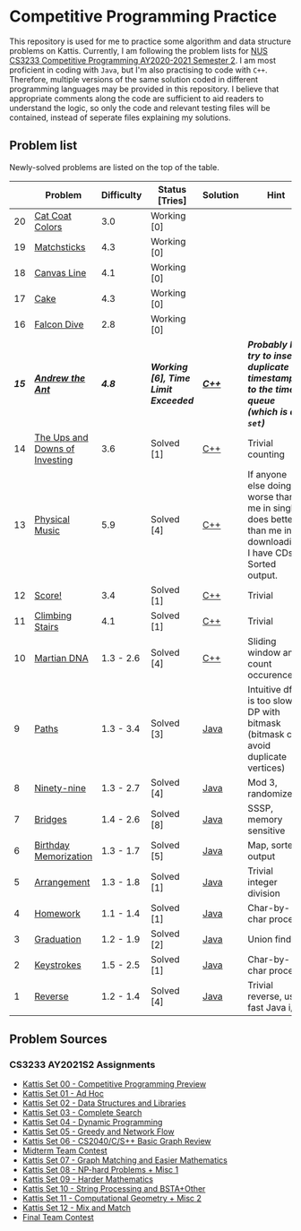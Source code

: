 # Competitive Programming Practice

This repository is used for me to practice some algorithm and data structure problems on Kattis. Currently, I am following the problem lists for [NUS CS3233 Competitive Programming AY2020-2021 Semester 2](https://nus.kattis.com/courses/CS3233/CS3233_S2_AY2021). I am most proficient in coding with `Java`, but I'm also practising to code with `C++`. Therefore, multiple versions of the same solution coded in different programming languages may be provided in this repository. I believe that appropriate comments along the code are sufficient to aid readers to understand the logic, so only the code and relevant testing files will be contained, instead of seperate files explaining my solutions.

## Problem list

Newly-solved problems are listed on the top of the table.

| | Problem | Difficulty | Status [Tries] | Solution | Hint |
|-|-|-|-|-|-|
| 20| [Cat Coat Colors](./problems/catcoat) | 3.0 | Working [0] | | |
| 19| [Matchsticks](./problems/matchsticks) | 4.3 | Working [0] | | |
| 18| [Canvas Line](./problems/canvasline) | 4.1 | Working [0] | | |
| 17| [Cake](./problems/cake) | 4.3 | Working [0] | | |
| 16| [Falcon Dive](./problems/falcondive) | 2.8 | Working [0] | | |
| ***15*** | [***Andrew the Ant***](./problems/andrewant) | ***4.8*** | ***Working [6], Time Limit Exceeded*** | [***C++***](./problems/andrewant/main.cpp) | ***Probably I try to insert duplicate timestamps to the time queue (which is a `set`)*** |
| 14| [The Ups and Downs of Investing](./problems/upsanddownsofinvesting) | 3.6 | Solved [1] | [C++](./problems/upsanddownsofinvesting/main.cpp) | Trivial counting |
| 13| [Physical Music](./problems/physicalmusic) | 5.9 | Solved [4] | [C++](./problems/physicalmusic/main.cpp) | If anyone else doing worse than me in single does better than me in downloading: I have CDs. Sorted output. |
| 12| [Score!](./problems/score) | 3.4 | Solved [1] | [C++](./problems/score/main.cpp) | Trivial |
| 11| [Climbing Stairs](./problems/climbingstairs) | 4.1 | Solved [1] | [C++](./problems/climbingstairs/main.cpp)| Trivial |
| 10| [Martian DNA](./problems/martiandna) | 1.3 - 2.6 | Solved [4] | [C++](./problems/martiandna/main.cpp) | Sliding window and count occurences |
| 9 | [Paths](./problems/paths) | 1.3 - 3.4 | Solved [3] | [Java](./problems/paths/Main.java) | Intuitive dfs is too slow, DP with bitmask (bitmask can avoid duplicate vertices) |
| 8 | [Ninety-nine](./problems/ninetynine) | 1.3 - 2.7 | Solved [4] | [Java](./problems/ninetynine/Main.java)| Mod 3, randomized |
| 7 | [Bridges](./problems/bryr) | 1.4 - 2.6 | Solved [8] | [Java](./problems/bryr/Main.java)| SSSP, memory sensitive |
| 6 | [Birthday Memorization](./problems/fodelsedagsmemorisering) | 1.3 - 1.7 | Solved [5] | [Java](./problems/fodelsedagsmemorisering/Main.java)| Map, sorted output |
| 5 | [Arrangement](./problems/upprodun) | 1.3 - 1.8 | Solved [1] | [Java](./problems/upprodun/Main.java)| Trivial integer division |
| 4 | [Homework](./problems/heimavinna) | 1.1 - 1.4 | Solved [1] | [Java](./problems/heimavinna/Main.java)| Char-by-char process |
| 3 | [Graduation](./problems/skolavslutningen) | 1.2 - 1.9 | Solved [2] | [Java](./probelems/skolavslutningen/Main.java)| Union find |
| 2 | [Keystrokes](./problems/lyklagangriti) | 1.5 - 2.5 | Solved [1] | [Java](./problems/lyklagangriti/Main.java)| Char-by-char process |
| 1 | [Reverse](./problems/ofugsnuid/) | 1.2 - 1.4 | Solved [4] | [Java](./problems/ofugsnuid/Main.java) | Trivial reverse, use fast Java i/o |

## Problem Sources

### CS3233 AY2021S2 Assignments

- [Kattis Set 00 - Competitive Programming Preview](https://nus.kattis.com/sessions/zha3me)
- [Kattis Set 01 - Ad Hoc](https://nus.kattis.com/sessions/ksm5ix)
- [Kattis Set 02 - Data Structures and Libraries](https://nus.kattis.com/sessions/d9ah9a)
- [Kattis Set 03 - Complete Search](https://nus.kattis.com/sessions/jxb6gj)
- [Kattis Set 04 - Dynamic Programming](https://nus.kattis.com/sessions/ekxm7g)
- [Kattis Set 05 - Greedy and Network Flow](https://nus.kattis.com/sessions/mv958o)
- [Kattis Set 06 - CS2040/C/S++ Basic Graph Review](https://nus.kattis.com/sessions/ekmrqt)
- [Midterm Team Contest](https://nus.kattis.com/sessions/ippxni)
- [Kattis Set 07 - Graph Matching and Easier Mathematics](https://nus.kattis.com/sessions/krkia7)
- [Kattis Set 08 - NP-hard Problems + Misc 1](https://nus.kattis.com/sessions/nha2wi)
- [Kattis Set 09 - Harder Mathematics](https://nus.kattis.com/sessions/he8byc)
- [Kattis Set 10 - String Processing and BSTA+Other](https://nus.kattis.com/sessions/ct35ji)
- [Kattis Set 11 - Computational Geometry + Misc 2](https://nus.kattis.com/sessions/sgjgur)
- [Kattis Set 12 - Mix and Match](https://nus.kattis.com/sessions/sghyqk)
- [Final Team Contest](https://nus.kattis.com/sessions/c8r7xp)

